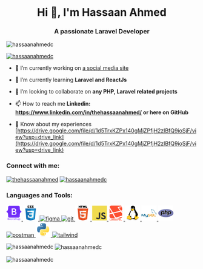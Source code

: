 <h1 align="center">Hi 👋, I'm Hassaan Ahmed</h1>
<h3 align="center">A passionate Laravel Developer</h3>

<p align="left"> <img src="https://komarev.com/ghpvc/?username=hassaanahmedc&label=Profile%20views&color=0e75b6&style=flat" alt="hassaanahmedc" /> </p>

<p align="left"> <a href="https://github.com/ryo-ma/github-profile-trophy"><img src="https://github-profile-trophy.vercel.app/?username=hassaanahmedc" alt="hassaanahmedc" /></a> </p>

- 🔭 I’m currently working on [a social media site](https://github.com/hassaanahmedc/connectify)

- 🌱 I’m currently learning **Laravel and ReactJs**

- 👯 I’m looking to collaborate on **any PHP, Laravel related projects**

- 📫 How to reach me **Linkedin: https://www.linkedin.com/in/thehassaanahmed/ or here on GitHub**

- 📄 Know about my experiences [https://drive.google.com/file/d/1d5TrxKZPx140gMjZPfjH2zlBfQ9ioSjF/view?usp=drive_link](https://drive.google.com/file/d/1d5TrxKZPx140gMjZPfjH2zlBfQ9ioSjF/view?usp=drive_link)

<h3 align="left">Connect with me:</h3>
<p align="left">
<a href="https://linkedin.com/in/thehassaanahmed" target="blank"><img align="center" src="https://raw.githubusercontent.com/rahuldkjain/github-profile-readme-generator/master/src/images/icons/Social/linked-in-alt.svg" alt="thehassaanahmed" height="30" width="40" /></a>
<a href="https://www.hackerrank.com/hassaanahmedc" target="blank"><img align="center" src="https://raw.githubusercontent.com/rahuldkjain/github-profile-readme-generator/master/src/images/icons/Social/hackerrank.svg" alt="hassaanahmedc" height="30" width="40" /></a>
</p>

<h3 align="left">Languages and Tools:</h3>
<p align="left"> <a href="https://getbootstrap.com" target="_blank" rel="noreferrer"> <img src="https://raw.githubusercontent.com/devicons/devicon/master/icons/bootstrap/bootstrap-plain-wordmark.svg" alt="bootstrap" width="40" height="40"/> </a> <a href="https://www.w3schools.com/css/" target="_blank" rel="noreferrer"> <img src="https://raw.githubusercontent.com/devicons/devicon/master/icons/css3/css3-original-wordmark.svg" alt="css3" width="40" height="40"/> </a> <a href="https://www.figma.com/" target="_blank" rel="noreferrer"> <img src="https://www.vectorlogo.zone/logos/figma/figma-icon.svg" alt="figma" width="40" height="40"/> </a> <a href="https://git-scm.com/" target="_blank" rel="noreferrer"> <img src="https://www.vectorlogo.zone/logos/git-scm/git-scm-icon.svg" alt="git" width="40" height="40"/> </a> <a href="https://www.w3.org/html/" target="_blank" rel="noreferrer"> <img src="https://raw.githubusercontent.com/devicons/devicon/master/icons/html5/html5-original-wordmark.svg" alt="html5" width="40" height="40"/> </a> <a href="https://developer.mozilla.org/en-US/docs/Web/JavaScript" target="_blank" rel="noreferrer"> <img src="https://raw.githubusercontent.com/devicons/devicon/master/icons/javascript/javascript-original.svg" alt="javascript" width="40" height="40"/> </a> <a href="https://laravel.com/" target="_blank" rel="noreferrer"> <img src="https://raw.githubusercontent.com/devicons/devicon/master/icons/laravel/laravel-plain-wordmark.svg" alt="laravel" width="40" height="40"/> </a> <a href="https://www.linux.org/" target="_blank" rel="noreferrer"> <img src="https://raw.githubusercontent.com/devicons/devicon/master/icons/linux/linux-original.svg" alt="linux" width="40" height="40"/> </a> <a href="https://www.mysql.com/" target="_blank" rel="noreferrer"> <img src="https://raw.githubusercontent.com/devicons/devicon/master/icons/mysql/mysql-original-wordmark.svg" alt="mysql" width="40" height="40"/> </a> <a href="https://www.php.net" target="_blank" rel="noreferrer"> <img src="https://raw.githubusercontent.com/devicons/devicon/master/icons/php/php-original.svg" alt="php" width="40" height="40"/> </a> <a href="https://postman.com" target="_blank" rel="noreferrer"> <img src="https://www.vectorlogo.zone/logos/getpostman/getpostman-icon.svg" alt="postman" width="40" height="40"/> </a> <a href="https://www.python.org" target="_blank" rel="noreferrer"> <img src="https://raw.githubusercontent.com/devicons/devicon/master/icons/python/python-original.svg" alt="python" width="40" height="40"/> </a> <a href="https://tailwindcss.com/" target="_blank" rel="noreferrer"> <img src="https://www.vectorlogo.zone/logos/tailwindcss/tailwindcss-icon.svg" alt="tailwind" width="40" height="40"/> </a> </p>

<p><img align="left" src="https://github-readme-stats.vercel.app/api/top-langs?username=hassaanahmedc&show_icons=true&locale=en&layout=compact" alt="hassaanahmedc" /></p>

<p>&nbsp;<img align="center" src="https://github-readme-stats.vercel.app/api?username=hassaanahmedc&show_icons=true&locale=en" alt="hassaanahmedc" /></p>

<p><img align="center" src="https://github-readme-streak-stats.herokuapp.com/?user=hassaanahmedc&" alt="hassaanahmedc" /></p>

